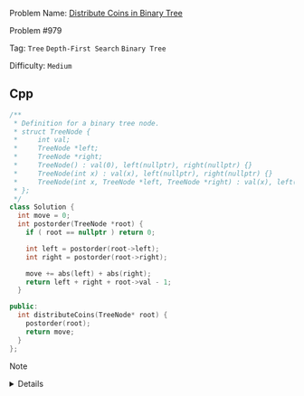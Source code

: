 Problem Name: [Distribute Coins in Binary Tree](https://leetcode.com/problems/distribute-coins-in-binary-tree/description/)

Problem #979

Tag: `Tree` `Depth-First Search` `Binary Tree`

Difficulty: `Medium`

## Cpp

```cpp
/**
 * Definition for a binary tree node.
 * struct TreeNode {
 *     int val;
 *     TreeNode *left;
 *     TreeNode *right;
 *     TreeNode() : val(0), left(nullptr), right(nullptr) {}
 *     TreeNode(int x) : val(x), left(nullptr), right(nullptr) {}
 *     TreeNode(int x, TreeNode *left, TreeNode *right) : val(x), left(left), right(right) {}
 * };
 */
class Solution {
  int move = 0;
  int postorder(TreeNode *root) {
    if ( root == nullptr ) return 0;

    int left = postorder(root->left);
    int right = postorder(root->right);

    move += abs(left) + abs(right);
    return left + right + root->val - 1;
  }

public:
  int distributeCoins(TreeNode* root) {
    postorder(root);
    return move;
  }
};
```

> [!NOTE]
>
> <details>
>   <li>Use post-order traversal</li>
>   <li>If the <code>root</code> is pointing to <code>nullptr</code>, return <code>0</code></li>
>   <li>Calculate <code>move</code> with the summation result of the left & right nodes</li>
>   <li>Return the summation result of the left & right nodes & <code>root→val - 1</code></li>
> </details>
